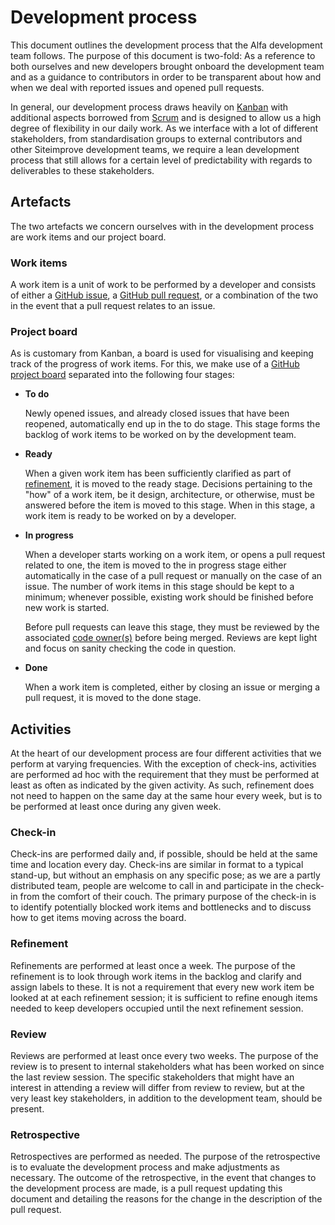 # Development process

This document outlines the development process that the Alfa development team follows. The purpose of this document is two-fold: As a reference to both ourselves and new developers brought onboard the development team and as a guidance to contributors in order to be transparent about how and when we deal with reported issues and opened pull requests.

In general, our development process draws heavily on [Kanban](https://www.atlassian.com/agile/kanban) with additional aspects borrowed from [Scrum](https://www.atlassian.com/agile/scrum) and is designed to allow us a high degree of flexibility in our daily work. As we interface with a lot of different stakeholders, from standardisation groups to external contributors and other Siteimprove development teams, we require a lean development process that still allows for a certain level of predictability with regards to deliverables to these stakeholders.

## Artefacts

The two artefacts we concern ourselves with in the development process are work items and our project board.

### Work items

A work item is a unit of work to be performed by a developer and consists of either a [GitHub issue](https://help.github.com/articles/about-issues/), a [GitHub pull request](https://help.github.com/articles/about-pull-requests/), or a combination of the two in the event that a pull request relates to an issue.

### Project board

As is customary from Kanban, a board is used for visualising and keeping track of the progress of work items. For this, we make use of a [GitHub project board](https://help.github.com/articles/about-project-boards/) separated into the following four stages:

- **To do**

  Newly opened issues, and already closed issues that have been reopened, automatically end up in the to do stage. This stage forms the backlog of work items to be worked on by the development team.

- **Ready**

  When a given work item has been sufficiently clarified as part of [refinement](#refinement), it is moved to the ready stage. Decisions pertaining to the "how" of a work item, be it design, architecture, or otherwise, must be answered before the item is moved to this stage. When in this stage, a work item is ready to be worked on by a developer.

- **In progress**

  When a developer starts working on a work item, or opens a pull request related to one, the item is moved to the in progress stage either automatically in the case of a pull request or manually on the case of an issue. The number of work items in this stage should be kept to a minimum; whenever possible, existing work should be finished before new work is started.

  Before pull requests can leave this stage, they must be reviewed by the associated [code owner(s)](https://help.github.com/articles/about-codeowners/) before being merged. Reviews are kept light and focus on sanity checking the code in question.

- **Done**

  When a work item is completed, either by closing an issue or merging a pull request, it is moved to the done stage.

## Activities

At the heart of our development process are four different activities that we perform at varying frequencies. With the exception of check-ins, activities are performed ad hoc with the requirement that they must be performed at least as often as indicated by the given activity. As such, refinement does not need to happen on the same day at the same hour every week, but is to be performed at least once during any given week.

### Check-in

Check-ins are performed daily and, if possible, should be held at the same time and location every day. Check-ins are similar in format to a typical stand-up, but without an emphasis on any specific pose; as we are a partly distributed team, people are welcome to call in and participate in the check-in from the comfort of their couch. The primary purpose of the check-in is to identify potentially blocked work items and bottlenecks and to discuss how to get items moving across the board.

### Refinement

Refinements are performed at least once a week. The purpose of the refinement is to look through work items in the backlog and clarify and assign labels to these. It is not a requirement that every new work item be looked at at each refinement session; it is sufficient to refine enough items needed to keep developers occupied until the next refinement session.

### Review

Reviews are performed at least once every two weeks. The purpose of the review is to present to internal stakeholders what has been worked on since the last review session. The specific stakeholders that might have an interest in attending a review will differ from review to review, but at the very least key stakeholders, in addition to the development team, should be present.

### Retrospective

Retrospectives are performed as needed. The purpose of the retrospective is to evaluate the development process and make adjustments as necessary. The outcome of the retrospective, in the event that changes to the development process are made, is a pull request updating this document and detailing the reasons for the change in the description of the pull request.
